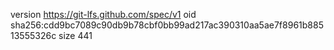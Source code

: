 version https://git-lfs.github.com/spec/v1
oid sha256:cdd9bc7089c90db9b78cbf0bb99ad217ac390310aa5ae7f8961b88513555326c
size 441
